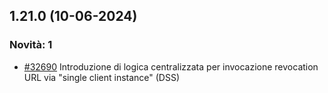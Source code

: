 ## 1.21.0 (10-06-2024)

### Novità: 1
- [#32690](https://parermine.regione.emilia-romagna.it/issues/32690)  Introduzione di logica centralizzata per invocazione revocation URL via "single client instance" (DSS)
